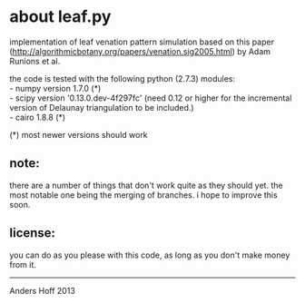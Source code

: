 about leaf.py
=============

implementation of leaf venation pattern simulation based on this paper 
(http://algorithmicbotany.org/papers/venation.sig2005.html) by Adam Runions et al.

the code is tested with the following python (2.7.3) modules:  
		-		numpy version 1.7.0 (\*)  
		-		scipy version '0.13.0.dev-4f297fc' (need 0.12 or higher for the incremental version of Delaunay triangulation to be included.)  
		-		cairo 1.8.8 (\*)  

(\*) most newer versions should work

note:
-----
there are a number of things that don't work quite as they should yet. the
most notable one being the merging of branches. i hope to improve this soon.

license:
--------
you can do as you please with this code, as long as you don't make money from
it.


----
Anders Hoff 2013

